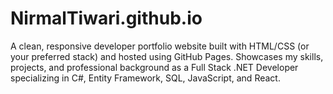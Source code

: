 # NirmalTiwari.github.io
A clean, responsive developer portfolio website built with HTML/CSS (or your preferred stack) and hosted using GitHub Pages. Showcases my skills, projects, and professional background as a Full Stack .NET Developer specializing in C#, Entity Framework, SQL, JavaScript, and React.
